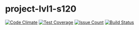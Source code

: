 # project-lvl1-s120
[![Code Climate](https://codeclimate.com/github/GarrySh/project-lvl1-s120/badges/gpa.svg)](https://codeclimate.com/github/GarrySh/project-lvl1-s120) [![Test Coverage](https://codeclimate.com/github/GarrySh/project-lvl1-s120/badges/coverage.svg)](https://codeclimate.com/github/GarrySh/project-lvl1-s120/coverage) [![Issue Count](https://codeclimate.com/github/GarrySh/project-lvl1-s120/badges/issue_count.svg)](https://codeclimate.com/github/GarrySh/project-lvl1-s120) [![Build Status](https://travis-ci.org/GarrySh/project-lvl1-s120.svg?branch=master)](https://travis-ci.org/GarrySh/project-lvl1-s120)
